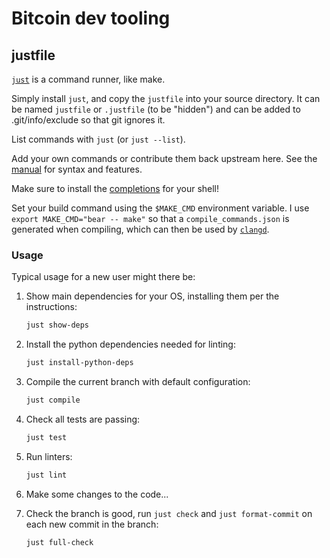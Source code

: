 # Bitcoin dev tooling

## justfile

[`just`](https://github.com/casey/just) is a command runner, like make.

Simply install `just`, and copy the `justfile` into your source directory.
It can be named `justfile` or `.justfile` (to be "hidden") and can be added to .git/info/exclude so that git ignores it.

List commands with `just` (or `just --list`).

Add your own commands or contribute them back upstream here.
See the [manual](https://just.systems/man/en/chapter_1.html) for syntax and features.

Make sure to install the [completions](https://just.systems/man/en/chapter_65.html) for your shell!

Set your build command using the `$MAKE_CMD` environment variable.
I use `export MAKE_CMD="bear -- make"` so that a `compile_commands.json` is generated when compiling, which can then be used by [`clangd`](https://clangd.llvm.org/).

### Usage

Typical usage for a new user might there be:

1. Show main dependencies for your OS, installing them per the instructions:

    ```bash
    just show-deps
    ```

2. Install the python dependencies needed for linting:

    ```bash
    just install-python-deps
    ```

3. Compile the current branch with default configuration:

    ```bash
    just compile
    ```

4. Check all tests are passing:

    ```bash
    just test
    ```

5. Run linters:

    ```bash
    just lint
    ```

6. Make some changes to the code...

7. Check the branch is good, run `just check` and `just format-commit` on each new commit in the branch:

    ```bash
    just full-check
    ```
